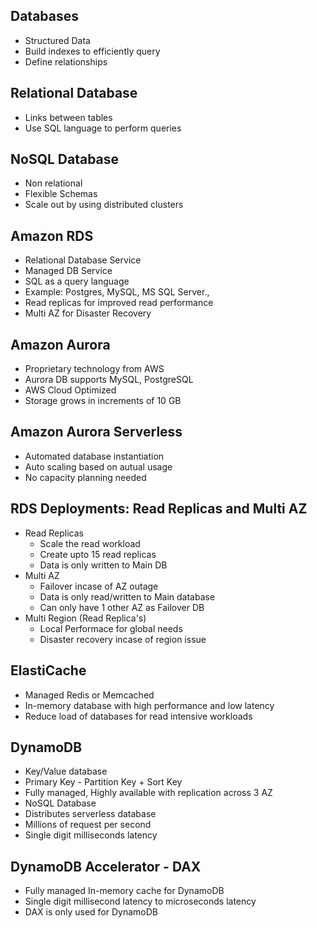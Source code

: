 ## Databases
- Structured Data
- Build indexes to efficiently query
- Define relationships

## Relational Database
- Links between tables
- Use SQL language to perform queries

## NoSQL Database
- Non relational
- Flexible Schemas
- Scale out by using distributed clusters

## Amazon RDS 
- Relational Database Service
- Managed DB Service
- SQL as a query language
- Example: Postgres, MySQL, MS SQL Server.,
- Read replicas for improved read performance
- Multi AZ for Disaster Recovery

## Amazon Aurora
- Proprietary technology from AWS
- Aurora DB supports MySQL, PostgreSQL
- AWS Cloud Optimized
- Storage grows in increments of 10 GB

## Amazon Aurora Serverless
- Automated database instantiation
- Auto scaling based on autual usage
- No capacity planning needed

## RDS Deployments: Read Replicas and Multi AZ
- Read Replicas
  - Scale the read workload
  - Create upto 15 read replicas
  - Data is only written to Main DB
- Multi AZ
  - Failover incase of AZ outage
  - Data is only read/written to Main database
  - Can only have 1 other AZ as Failover DB
- Multi Region (Read Replica's)
  - Local Performace for global needs
  - Disaster recovery incase of region issue

## ElastiCache
- Managed Redis or Memcached
- In-memory database with high performance and low latency
- Reduce load of databases for read intensive workloads

## DynamoDB
- Key/Value database
- Primary Key - Partition Key + Sort Key
- Fully managed, Highly available with replication across 3 AZ
- NoSQL Database
- Distributes serverless database
- Millions of request per second
- Single digit milliseconds latency

## DynamoDB Accelerator - DAX
- Fully managed In-memory cache for DynamoDB
- Single digit millisecond latency to microseconds latency
- DAX is only used for DynamoDB
